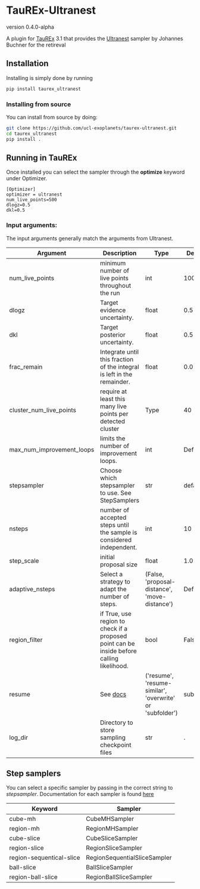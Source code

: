 # TauREx-Ultranest

version 0.4.0-alpha

A plugin for [TauREx](https://github.com/ucl-exoplanets/TauREx3_public) 3.1 that provides the [Ultranest](https://johannesbuchner.github.io/UltraNest/index.html) sampler by Johannes Buchner for the retireval


## Installation

Installing is simply done by running
```bash
pip install taurex_ultranest
```

### Installing from source


You can install from source by doing:
```bash
git clone https://github.com/ucl-exoplanets/taurex-ultranest.git
cd taurex_ultranest
pip install .
```

## Running in TauREx

Once installed you can select the sampler through the **optimize** keyword under
Optimizer.

```
[Optimizer]
optimizer = ultranest
num_live_points=500
dlogz=0.5
dkl=0.5
```

### Input arguments:

The input arguments generally match the arguments from Ultranest.


|Argument| Description| Type| Default | Required |
---------|------------|-----|---------|----------|
num_live_points |  minimum number of live points throughout the run | int | 100 | |
dlogz | Target evidence uncertainty.  | float | 0.5 | |
dkl | Target posterior uncertainty. | float | 0.5 | |
frac_remain | Integrate until this fraction of the integral is left in the remainder. | float | 0.01 | |
cluster_num_live_points | require at least this many live points per detected cluster | Type | 40 | |
max_num_improvement_loops |  limits the number of improvement loops. | int | Default | |
stepsampler | Choose which stepsampler to use. See StepSamplers | str | default | |
nsteps | number of accepted steps until the sample is considered independent. | int | 10 | |
step_scale | initial proposal size | float | 1.0 | |
adaptive_nsteps | Select a strategy to adapt the number of steps.  | (False, 'proposal-distance', 'move-distance') | Default | |
region_filter | if True, use region to check if a proposed point can be inside before calling likelihood. | bool | False | |
resume | See [docs](https://johannesbuchner.github.io/UltraNest/ultranest.html) | ('resume', 'resume-similar', 'overwrite' or 'subfolder')  | subfolder | |
log_dir | Directory to store sampling checkpoint files | str | . | Y |

## Step samplers

You can select a specific sampler by passing in the correct string to *stepsampler*.
Documentation for each sampler is found [here](https://johannesbuchner.github.io/UltraNest/ultranest.html#module-ultranest.stepsampler)

|Keyword | Sampler|
---------|--------|
cube-mh| CubeMHSampler|
region-mh| RegionMHSampler|
cube-slice| CubeSliceSampler|
region-slice| RegionSliceSampler|
region-sequentical-slice| RegionSequentialSliceSampler|
ball-slice| BallSliceSampler|
region-ball-slice| RegionBallSliceSampler|